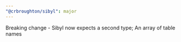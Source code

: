 ```yaml
---
"@crbroughton/sibyl": major
---
```


Breaking change - Sibyl now expects a second type; An array of table names
